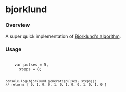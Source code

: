 bjorklund
=========

### Overview

A super quick implementation of [Bjorklund's algorithm](https://ics-web.sns.ornl.gov/timing/Rep-Rate%20Tech%20Note.pdf).

### Usage

<code>
    var pulses = 5,
	  steps = 8;

    console.log(bjorklund.generate(pulses, steps));
    // returns [ 0, 1, 0, 0, 1, 0, 1, 0, 0, 1, 0, 1, 0 ]
</code>
